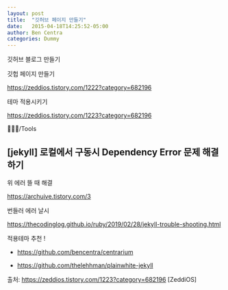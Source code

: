 ```yaml
---
layout: post
title:  "깃허브 페이지 만들기"
date:   2015-04-18T14:25:52-05:00
author: Ben Centra
categories: Dummy
---
```


깃허브 블로그 만들기 





깃헙 페이지 만들기 

https://zeddios.tistory.com/1222?category=682196





테마 적용시키기

https://zeddios.tistory.com/1223?category=682196





👩🏻‍💻/Tools

## [jekyll] 로컬에서 구동시 Dependency Error 문제 해결하기

위 에러 뜰 때 해결 

https://archuive.tistory.com/3





번들러 에러 날시 

https://thecodinglog.github.io/ruby/2019/02/28/jekyll-trouble-shooting.html



적용테마 추천 ! 

- https://github.com/bencentra/centrarium





- https://github.com/thelehhman/plainwhite-jekyll

출처: https://zeddios.tistory.com/1223?category=682196 [ZeddiOS]